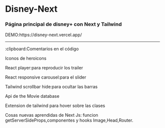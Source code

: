 # Disney-Next
<h3>Página principal de disney+ con Next y Tailwind</h3>
DEMO:https://disney-next.vercel.app/
<hr/>
<p>:clipboard:Comentarios en el código</p>
<p>Iconos de heroicons</p>
<p>React player:para reproducir los trailer</p>
<p>React responsive carousel:para el slider</p>
<p>Tailwind scrollbar hide:para ocultar las barras</p>
<p>Api de the Movie database</p>
<p>Extension de tailwind para hover sobre las clases</p>
<p>Cosas nuevas aprendidas de Next Js: funcion getServerSideProps,componentes y hooks Image,Head,Router.</p>
